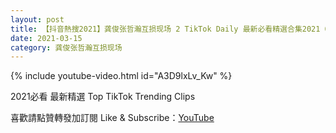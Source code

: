 ```yaml
---
layout: post
title: 【抖音熱搜2021】龚俊张哲瀚互损现场 2 TikTok Daily 最新必看精選合集2021 03 15
date: 2021-03-15
category: 龚俊张哲瀚互损现场
---
```


{% include youtube-video.html id="A3D9lxLv_Kw" %}

2021必看 最新精選 Top TikTok Trending Clips

喜歡請點贊轉發加訂閱 Like & Subscribe：[YouTube](https://www.youtube.com/channel/UCAoR7VcanIPd04uEq_GIylA/videos)

